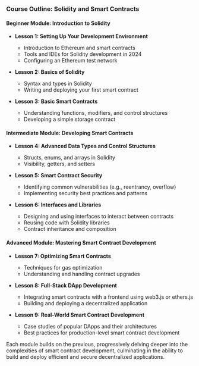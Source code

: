 ### Course Outline: Solidity and Smart Contracts

#### Beginner Module: Introduction to Solidity

- **Lesson 1: Setting Up Your Development Environment**

  - Introduction to Ethereum and smart contracts
  - Tools and IDEs for Solidity development in 2024
  - Configuring an Ethereum test network

- **Lesson 2: Basics of Solidity**

  - Syntax and types in Solidity
  - Writing and deploying your first smart contract

- **Lesson 3: Basic Smart Contracts**
  - Understanding functions, modifiers, and control structures
  - Developing a simple storage contract

#### Intermediate Module: Developing Smart Contracts

- **Lesson 4: Advanced Data Types and Control Structures**

  - Structs, enums, and arrays in Solidity
  - Visibility, getters, and setters

- **Lesson 5: Smart Contract Security**

  - Identifying common vulnerabilities (e.g., reentrancy, overflow)
  - Implementing security best practices and patterns

- **Lesson 6: Interfaces and Libraries**
  - Designing and using interfaces to interact between contracts
  - Reusing code with Solidity libraries
  - Contract inheritance and composition

#### Advanced Module: Mastering Smart Contract Development

- **Lesson 7: Optimizing Smart Contracts**

  - Techniques for gas optimization
  - Understanding and handling contract upgrades

- **Lesson 8: Full-Stack DApp Development**

  - Integrating smart contracts with a frontend using web3.js or ethers.js
  - Building and deploying a decentralized application

- **Lesson 9: Real-World Smart Contract Development**
  - Case studies of popular DApps and their architectures
  - Best practices for production-level smart contract development

Each module builds on the previous, progressively delving deeper into the complexities of smart contract development, culminating in the ability to build and deploy efficient and secure decentralized applications.
